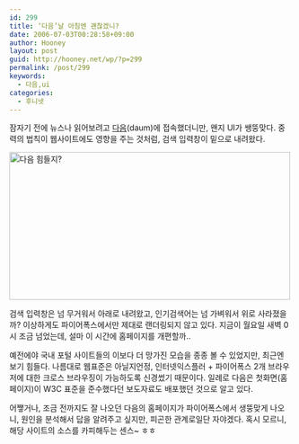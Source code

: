 ```yaml
---
id: 299
title: ‘다음’날 아침엔 괜찮겠니?
date: 2006-07-03T00:28:58+09:00
author: Hooney
layout: post
guid: http://hooney.net/wp/?p=299
permalink: /post/299
keywords:
  - 다음,ui
categories:
  - 후니넷
---
```

잠자기 전에 뉴스나 읽어보려고 [다음](http://daum.net)(daum)에 접속했더니만, 왠지 UI가 쌩뚱맞다. 중력의 법칙이 웹사이트에도 영향을 주는 것처럼, 검색 입력창이 밑으로 내려왔다.

[<img src="/uploads/2006/thumb_daum060703.png" width="500" height="263" alt="다음 힘들지?" />](/uploads/2006/daum060703.png)

검색 입력창은 넘 무거워서 아래로 내려왔고, 인기검색어는 넘 가벼워서 위로 사라졌을까? 이상하게도 파이어폭스에서만 제대로 랜더링되지 않고 있다. 지금이 월요일 새벽 0시 조금 넘었는데, 설마 이 시간에 홈페이지를 개편할까..

예전에야 국내 포털 사이트들의 이보다 더 망가진 모습을 종종 볼 수 있었지만, 최근엔 보기 힘들다. 나름대로 웹표준은 아닐지언정, 인터넷익스플러 + 파이어폭스 2개 브라우저에 대한 크로스 브라우징이 가능하도록 신경썼기 때문이다. 일례로 다음은 첫화면(홈페이지)이 W3C 표준을 준수했다던 보도자료도 배포했던 것으로 알고 있다.

어쨓거나, 조금 전까지도 잘 나오던 다음의 홈페이지가 파이어폭스에서 생뚱맞게 나오니, 원인을 분석해서 답을 알려주고 싶지만, 피곤한 관계로일단 자야겠다. 혹시 모르니, 해당 사이트의 소스를 카피해두는 센스~ ㅎㅎ
